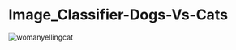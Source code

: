 # Image_Classifier-Dogs-Vs-Cats
![womanyellingcat](https://user-images.githubusercontent.com/107385446/232209920-ad8f5d1a-7ccf-4f5b-bda7-7ba6d83b7601.png)
